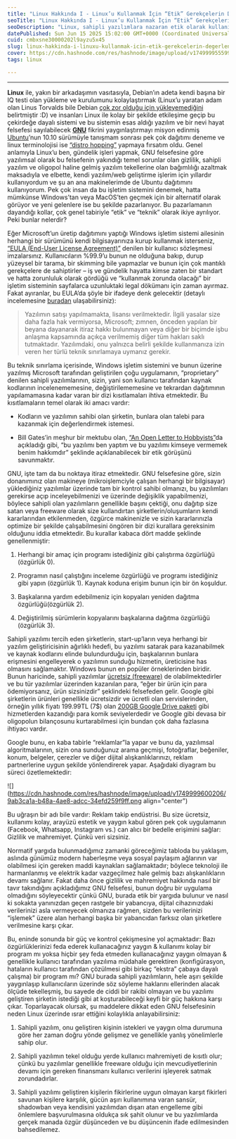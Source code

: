 ```yaml
---
title: "Linux Hakkında I - Linux’u Kullanmak İçin “Etik” Gerekçelerin Değerlendirilmesi"
seoTitle: "Linux Hakkında I - Linux’u Kullanmak İçin “Etik” Gerekçelerin Değerlen"
seoDescription: "Linux, sahipli yazılımlara nazaran etik olarak kullanıcıya ne vaat ediyor?"
datePublished: Sun Jun 15 2025 15:02:00 GMT+0000 (Coordinated Universal Time)
cuid: cmbxsne30000202l9ayzu5x45
slug: linux-hakkinda-i-linuxu-kullanmak-icin-etik-gerekcelerin-degerlendirilmesi
cover: https://cdn.hashnode.com/res/hashnode/image/upload/v1749999555999/2dcf6407-6e98-4fc0-a9fd-6f68ac106829.webp
tags: linux

---
```


---

**Linux** ile, yakın bir arkadaşımın vasıtasıyla, Debian’ın adeta kendi başına bir IQ testi olan yükleme ve kurulumunu kolaylaştırmak (Linux’u yaratan adam olan Linus Torvalds bile Debian [çok zor olduğu için yükleyemediğini](https://www.youtube.com/watch?v=qHGTs1NSB1s) belirtmiştir :D) ve insanları Linux ile kolay bir şekilde etkileşime geçip bu çekirdeğe dayalı sistemi ve bu sistemin esas aldığı yazılım ve bir nevi hayat felsefesi sayılabilecek [**GNU**](https://www.gnu.org/home.tr.html) fikrini yaygınlaştırmayı misyon edinmiş [Ubuntu](https://ubuntu.com/)’nun 10.10 sürümüyle tanışmam sonrası pek çok dağıtımı deneme ve linux terminolojisi ise [“distro hopping”](https://embeddedinventor.com/distro-hopping-what-why-how-explained/) yapmaya fırsatım oldu. Genel anlamıyla Linux’u ben, gündelik işleri yapmak, GNU felsefesine göre yazılımsal olarak bu felsefenin yakındığı temel sorunlar olan gizlilik, sahipli yazılım ve oligopol haline gelmiş yazılım tekellerine olan bağımlılığı azaltmak maksadıyla ve elbette, kendi yazılım/web geliştirme işlerim için yıllardır kullanıyordum ve şu an ana makinelerimde de Ubuntu dağıtımını kullanıyorum. Pek çok insan da bu işletim sistemini denemek, hatta mümkünse Windows’tan veya MacOS’ten geçmek için bir alternatif olarak görüyor ve yeni gelenlere ise bu şekilde pazarlanıyor. Bu pazarlamanın dayandığı kollar, çok genel tabiriyle “etik” ve “teknik” olarak ikiye ayrılıyor. Peki bunlar nelerdir?

Eğer Microsoft’un üretip dağıtımını yaptığı Windows işletim sistemi ailesinin herhangi bir sürümünü kendi bilgisayarınıza kurup kullanmak isterseniz, [“EULA (End-User License Agreement)”](https://www.technopat.net/sosyal/konu/windows-10-final-tuerkce-kullanici-soezlesmesi-eula.230483/) denilen bir kullanıcı sözleşmesi imzalarsınız. Kullanıcıların %99.9’u bunun ne olduğuna bakıp, durup yüzeysel bir tarama, bir skimming bile yapmazlar ve bunun için çok mantıklı gerekçelere de sahiptirler – iş ve gündelik hayatta kimse zaten bir standart ve hatta zorunluluk olarak gördüğü ve “kullanmak zorunda olacağı” bir işletim sisteminin sayfalarca uzunluktaki legal dökümanı için zaman ayırmaz. Fakat ayıranlar, bu EULA’da şöyle bir ifadeye denk gelecektir (detaylı incelemesine [buradan](https://www.cagataycebi.com/free_articles/freedom/eula_facts.html) ulaşabilirsiniz):

> Yazılımın satışı yapılmamakta, lisansı verilmektedir. İlgili yasalar size daha fazla hak vermiyorsa, Microsoft; zımnen, önceden yapılan bir beyana dayanarak itiraz hakkı bulunmayan veya diğer bir biçimde işbu anlaşma kapsamında açıkça verilmemiş diğer tüm hakları saklı tutmaktadır. Yazılımdaki, onu yalnızca belirli şekilde kullanmanıza izin veren her türlü teknik sınırlamaya uymanız gerekir.

Bu teknik sınırlama içerisinde, Windows işletim sistemini ve bunun üzerine yazılmış Microsoft tarafından geliştirilen çoğu uygulamanın, “proprietary” denilen sahipli yazılımlarının, sizin, yani son kullanıcı tarafından kaynak kodlarının incelenememesine, değiştirilememesine ve tekrardan dağıtımının yapılamamasına kadar varan bir dizi kısıtlamaları ihtiva etmektedir. Bu kısıtlamaların temel olarak iki amacı vardır:

* Kodların ve yazılımın sahibi olan şirketin, bunlara olan talebi para kazanmak için değerlendirmek istemesi.
    
* Bill Gates’in meşhur bir mektubu olan, [“An Open Letter to Hobbyists”](https://genius.com/Bill-gates-an-open-letter-to-hobbyists-annotated)da açıkladığı gibi, “bu yazılımı ben yaptım ve bu yazılımı kimseye vermemek benim hakkımdır” şeklinde açıklanabilecek bir etik görüşünü savunmaktır.
    

GNU, işte tam da bu noktaya itiraz etmektedir. GNU felsefesine göre, sizin donanımınız olan makineye (mikroişlemciyle çalışan herhangi bir bilgisayar) yüklediğiniz yazılımlar üzerinde tam bir kontrol sahibi olmanızı, bu yazılımları gerekirse açıp inceleyebilmenizi ve üzerinde değişiklik yapabilmenizi, böylece sahipli olan yazılımların genellikle başını çektiği, onu dağıtıp size satan veya freeware olarak size kullandırtan şirketlerin/oluşumların kendi kararlarından etkilenmeden, özgürce makinenizle ve sizin kararlarınızla optimize bir şekilde çalışabilmesini öngören bir dizi kurallara gereksinim olduğunu iddia etmektedir. Bu kurallar kabaca dört madde şeklinde genellenmiştir:

1. Herhangi bir amaç için programı istediğiniz gibi çalıştırma özgürlüğü (özgürlük 0).
    
2. Programın nasıl çalıştığını inceleme özgürlüğü ve programı istediğiniz gibi yapın (özgürlük 1). Kaynak koduna erişim bunun için bir ön koşuldur.
    
3. Başkalarına yardım edebilmeniz için kopyaları yeniden dağıtma özgürlüğü(özgürlük 2).
    
4. Değiştirilmiş sürümlerin kopyalarını başkalarına dağıtma özgürlüğü (özgürlük 3).
    

Sahipli yazılımı tercih eden şirketlerin, start-up’ların veya herhangi bir yazılım geliştiricisinin ağırlıklı hedefi, bu yazılımı satarak para kazanabilmek ve kaynak kodlarını elinde bulundurduğu için, başkalarının bunlara erişmesini engelleyerek o yazılımın sunduğu hizmetin, üreticisine has olmasını sağlamaktır. Windows bunun en popüler örneklerinden biridir. Bunun haricinde, sahipli yazılımlar [ücretsiz (freeware)](https://tr.wikipedia.org/wiki/%C3%9Ccretsiz_yaz%C4%B1l%C4%B1m) de olabilmektedirler ve bu tür yazılımlar üzerinden kazanılan para, “eğer bir ürün için para ödemiyorsanız, ürün sizsinizdir” şeklindeki felsefeden gelir. Google gibi şirketlerin ürünleri genellikle ücretsizdir ve ücretli olan servislerinden, örneğin yıllık fiyatı 199.99TL (7$) olan [200GB Google Drive paketi](https://one.google.com/about/plans?hl=tr) gibi hizmetlerden kazandığı para komik seviyelerdedir ve Google gibi devasa bir oligopolun bilançosunu kurtarabilmesi için bundan çok daha fazlasına ihtiyacı vardır.

Google bunu, en kaba tabirle “reklamlar”la yapar ve bunu da, yazılımsal algoritmalarının, sizin ona sunduğunuz arama geçmişi, fotoğraflar, beğeniler, konum, belgeler, çerezler ve diğer dijital alışkanlıklarınızı, reklam partnerlerine uygun şekilde yönlendirerek yapar. Aşağıdaki diyagram bu süreci özetlemektedir:

![](https://cdn.hashnode.com/res/hashnode/image/upload/v1749999600206/9ab3ca1a-b48a-4ae8-adcc-34efd259f9ff.png align="center")

Bu uğraşın bir adı bile vardır: Reklam takip endüstrisi. Bu size ücretsiz, kullanımı kolay, arayüzü estetik ve yaygın kabul gören pek çok uygulamanın (Facebook, Whatsapp, Instagram vs.) can alıcı bir bedelle erişimini sağlar: Gizlilik ve mahremiyet. Çünkü veri sizsiniz.

Normatif yargıda bulunmadığımız zamanki göreceğimiz tabloda bu yaklaşım, aslında günümüz modern haberleşme veya sosyal paylaşım ağlarının var olabilmesi için gereken maddi kaynakları sağlamaktadır; böylece teknoloji ile harmanlanmış ve elektrik kadar vazgeçilmez hale gelmiş bazı alışkanlıkların devamı sağlanır. Fakat daha önce gizlilik ve mahremiyet hakkında nasıl bir tavır takındığını açıkladığımız GNU felsefesi, bunun doğru bir uygulama olmadığını söyleyecektir çünkü GNU, burada etik bir yargıda bulunur ve nasıl ki sokakta yanınızdan geçen rastgele bir yabancıya, dijital cihazınızdaki verilerinizi asla vermeyecek olmanıza rağmen, sizden bu verilerinizi “işlemek” üzere alan herhangi başka bir yabancıdan farksız olan şirketlere verilmesine karşı çıkar.

Bu, eninde sonunda bir güç ve kontrol çekişmesine yol açmaktadır: Bazı özgürlüklerinizi feda ederek kullanacağınız yaygın & kullanımı kolay bir program mı yoksa hiçbir şey feda etmeden kullanacağınız yaygın olmayan & genellikle kullanıcı tarafından yazılıma müdahale gerektiren (konfigürasyon, hataların kullanıcı tarafından çözülmesi gibi birkaç “ekstra” çabaya dayalı çalışma) bir program mı? GNU burada sahipli yazılımların, hele aşırı şekilde yaygınlaşıp kullanıcıların üzerinde söz söyleme haklarını ellerinden alacak ölçüde tekelleşmiş, bu sayede de ciddi bir rakibi olmayan ve bu yazılımı geliştiren şirketin istediği gibi at koşturabileceği keyfi bir güç hakkına karşı çıkar. Toparlayacak olursak, şu maddelere dikkat eden GNU felsefesinin neden Linux üzerinde ısrar ettiğini kolaylıkla anlayabilirsiniz:

1. Sahipli yazılım, onu geliştiren kişinin istekleri ve yaygın olma durumuna göre her zaman doğru yönde gelişmez ve genellikle yanlış yönelimlerle sahip olur.
    
2. Sahipli yazılımın tekel olduğu yerde kullanıcı mahremiyeti de kısıtlı olur; çünkü bu yazılımlar genellikle freeware olduğu için mevcudiyetlerinin devamı için gereken finansmanı kullanıcı verilerini işleyerek satmak zorundadırlar.
    
3. Sahipli yazılımı geliştiren kişilerin fikirlerine uygun olmayan karşıt fikirleri savunan kişilere karşılık, gücün aşırı kullanımına varan sansür, shadowban veya kendisini yazılımdan dışarı atan engelleme gibi önlemlere başvurulmasına oldukça sık şahit olunur ve bu yazılımlarda gerçek manada özgür düşünceden ve bu düşüncenin ifade edilmesinden bahsedilemez.